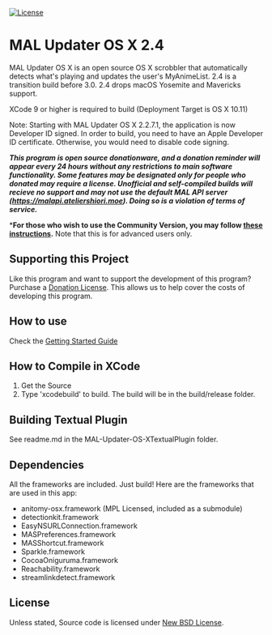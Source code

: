  [![License](https://img.shields.io/badge/license-BSD-green.svg)](http://opensource.org/licenses/BSD-3-Clause)

# MAL Updater OS X 2.4
MAL Updater OS X is an open source OS X scrobbler that automatically detects what's playing and updates the user's MyAnimeList. 2.4 is a transition build before 3.0. 2.4 drops macOS Yosemite and Mavericks support.

XCode 9 or higher is required to build (Deployment Target is OS X 10.11)

Note: Starting with MAL Updater OS X 2.2.7.1, the application is now Developer ID signed. In order to build, you need to have an Apple Developer ID certificate. Otherwise, you would need to disable code signing.

***This program is open source donationware, and a donation reminder will appear every 24 hours without any restrictions to main software functionality.  Some features may be designated only for people who donated may require a license. Unofficial and self-compiled builds will recieve no support and may not use the default MAL API server (https://malapi.ateliershiori.moe). Doing so is a violation of terms of service.***

***For those who wish to use the Community Version, you may follow [these instructions](https://github.com/Atelier-Shiori/malupdaterosx-cocoa/blob/2.3.x-legacy/HowToCompileCommunityVersion.md).** Note that this is for advanced users only.

## Supporting this Project

Like this program and want to support the development of this program? Purchase a [Donation License](https://malupdaterosx.ateliershiori.moe/donate/). This allows us to help cover the costs of developing this program.

## How to use
Check the [Getting Started Guide](https://github.com/chikorita157/malupdaterosx-cocoa/wiki/Getting-Started)

## How to Compile in XCode
1. Get the Source
2. Type 'xcodebuild' to build. The build will be in the build/release folder.

## Building Textual Plugin

See readme.md in the MAL-Updater-OS-XTextualPlugin folder.

## Dependencies
All the frameworks are included. Just build! Here are the frameworks that are used in this app:

* anitomy-osx.framework (MPL Licensed, included as a submodule)
* detectionkit.framework
* EasyNSURLConnection.framework
* MASPreferences.framework
* MASShortcut.framework
* Sparkle.framework
* CocoaOniguruma.framework
* Reachability.framework
* streamlinkdetect.framework

## License
Unless stated, Source code is licensed under [New BSD License](https://github.com/Atelier-Shiori/malupdaterosx-cocoa/blob/master/License.md).
